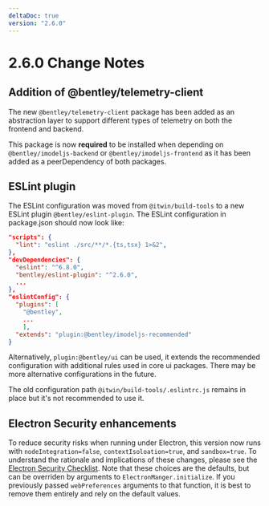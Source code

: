 ```yaml
---
deltaDoc: true
version: "2.6.0"
---
```


# 2.6.0 Change Notes

## Addition of @bentley/telemetry-client

The new `@bentley/telemetry-client` package has been added as an abstraction layer to support different types of telemetry on both the frontend and backend.

This package is now **required** to be installed when depending on `@bentley/imodeljs-backend` or `@bentley/imodeljs-frontend` as it has been added as a peerDependency of both packages.

## ESLint plugin

The ESLint configuration was moved from `@itwin/build-tools` to a new ESLint plugin `@bentley/eslint-plugin`. The ESLint configuration in package.json should now look like:

```json
"scripts": {
  "lint": "eslint ./src/**/*.{ts,tsx} 1>&2",
},
"devDependencies": {
  "eslint": "^6.8.0",
  "bentley/eslint-plugin": "^2.6.0",
  ...
},
"eslintConfig": {
  "plugins": [
    "@bentley",
    ...
    ],
  "extends": "plugin:@bentley/imodeljs-recommended"
}
```

Alternatively, `plugin:@bentley/ui` can be used, it extends the recommended configuration with additional rules used in core ui packages. There may be more alternative configurations in the future.

The old configuration path `@itwin/build-tools/.eslintrc.js` remains in place but it's not recommended to use it.

## Electron Security enhancements

To reduce security risks when running under Electron, this version now runs with `nodeIntegration=false`, `contextIsoloation=true`, and `sandbox=true`. To understand the rationale and implications of these changes, please see the [Electron Security Checklist](https://www.electronjs.org/docs/tutorial/security#checklist-security-recommendations). Note that these choices are the defaults, but can be overriden by arguments to `ElectronManger.initialize`. If you previously passed `webPreferences` arguments to that function, it is best to remove them entirely and rely on the default values.
